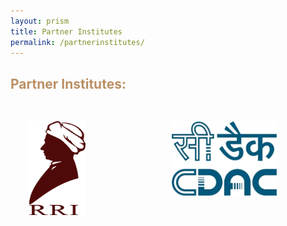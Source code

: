 ```yaml
---
layout: prism
title: Partner Institutes
permalink: /partnerinstitutes/
---
```


<style>

.column {
  float: left;
  width: 33.33%;
  padding: 30px;
}

/* Clearfix (clear floats) */
.row::after {
  content: "";
  clear: both;
  display: table;
}
</style>

<h2 style="color: #bb9065"> Partner Institutes: </h2>
<div class = "row">
	<div class = "column">
				<a href="http://www.rri.res.in/"><img src="/img/RRI_Logo.png" style="width: 90px; height: 150px; "></a>
	</div>
	<div class = "column">
				<a href="https://www.cdac.in/index.aspx?id=bangalore"><img src="/img/CDAC_Logo.png"></a>
	</div>
</div>
<!--<a href="http://www.rri.res.in/"  style="color: #bb9065"><b>Raman Research Institute, Bangalore</b></a>-->


<!--<a  style="color: #bb9065"><b>Center for Develpoment of Advance Computing(CDAC), Bangalore</b></a>
<br>-->
